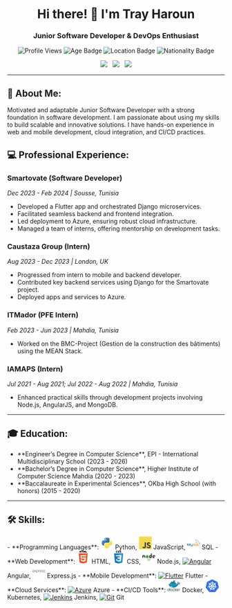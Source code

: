 <h1 align="center" style="animation: fadeIn 2s ease-in-out;">Hi there! 👋 I'm Tray Haroun</h1>
<h3 align="center" style="animation: bounceIn 2s ease-in-out;">Junior Software Developer & DevOps Enthusiast</h3>

<p align="center" style="animation: zoomIn 2s;">
  <img src="https://komarev.com/ghpvc/?username=haroun2021&label=Profile%20views&color=0e75b6&style=flat" alt="Profile Views" />
  <img src="https://img.shields.io/badge/Age-24-blue" alt="Age Badge" />
  <img src="https://img.shields.io/badge/Location-Mahdia%2C%20Tunisia-blue" alt="Location Badge" />
  <img src="https://img.shields.io/badge/Nationality-Tunisian-red" alt="Nationality Badge" />
</p>

<p align="center" style="animation: fadeInUp 2s;">
  <img src="https://media.giphy.com/media/L1R1tvI9svkIWwpVYr/giphy.gif" width="50" style="animation: pulse 1.5s infinite;" />&nbsp;&nbsp;
  <img src="https://media.giphy.com/media/ZVik7pBtu9dNS/giphy.gif" width="50" style="animation: pulse 1.5s infinite;" />&nbsp;&nbsp;
  <img src="https://media.giphy.com/media/U3qYN8S0j3bpK/giphy.gif" width="50" style="animation: pulse 1.5s infinite;" />
</p>

---

## 🌟 About Me:
<p style="animation: fadeIn 2s;">Motivated and adaptable Junior Software Developer with a strong foundation in software development. I am passionate about using my skills to build scalable and innovative solutions. I have hands-on experience in web and mobile development, cloud integration, and CI/CD practices.</p>

## 💻 Professional Experience:

### **Smartovate (Software Developer)**
*Dec 2023 - Feb 2024 | Sousse, Tunisia*
<ul style="animation: fadeInUp 2s;">
  <li>Developed a Flutter app and orchestrated Django microservices.</li>
  <li>Facilitated seamless backend and frontend integration.</li>
  <li>Led deployment to Azure, ensuring robust cloud infrastructure.</li>
  <li>Managed a team of interns, offering mentorship on development tasks.</li>
</ul>

### **Caustaza Group (Intern)**
*Aug 2023 - Dec 2023 | London, UK*
<ul style="animation: fadeInUp 2s;">
  <li>Progressed from intern to mobile and backend developer.</li>
  <li>Contributed key backend services using Django for the Smartovate project.</li>
  <li>Deployed apps and services to Azure.</li>
</ul>

### **ITMador (PFE Intern)**
*Feb 2023 - Jun 2023 | Mahdia, Tunisia*
<ul style="animation: fadeInUp 2s;">
  <li>Worked on the BMC-Project (Gestion de la construction des bâtiments) using the MEAN Stack.</li>
</ul>

### **IAMAPS (Intern)**
*Jul 2021 - Aug 2021; Jul 2022 - Aug 2022 | Mahdia, Tunisia*
<ul style="animation: fadeInUp 2s;">
  <li>Enhanced practical skills through development projects involving Node.js, AngularJS, and MongoDB.</li>
</ul>

---

## 🎓 Education:
<ul style="animation: fadeIn 2s;">
  <li>**Engineer’s Degree in Computer Science**, EPI - International Multidisciplinary School (2023 - 2026)</li>
  <li>**Bachelor’s Degree in Computer Science**, Higher Institute of Computer Science Mahdia (2020 - 2023)</li>
  <li>**Baccalaureate in Experimental Sciences**, OKba High School (with honors) (2015 - 2020)</li>
</ul>

---

## 🛠️ Skills:
<p style="animation: fadeIn 2s;">
- **Programming Languages**: 
  <a href="https://www.python.org" target="_blank" style="animation: pulse 1.5s infinite;"><img src="https://raw.githubusercontent.com/devicons/devicon/master/icons/python/python-original.svg" alt="Python" width="30" height="30"/></a> Python, 
  <a href="https://developer.mozilla.org/en-US/docs/Web/JavaScript" target="_blank" style="animation: pulse 1.5s infinite;"><img src="https://raw.githubusercontent.com/devicons/devicon/master/icons/javascript/javascript-original.svg" alt="JavaScript" width="30" height="30"/></a> JavaScript, 
  <a href="https://www.mysql.com/" target="_blank" style="animation: pulse 1.5s infinite;"><img src="https://raw.githubusercontent.com/devicons/devicon/master/icons/mysql/mysql-original-wordmark.svg" alt="SQL" width="30" height="30"/></a> SQL
- **Web Development**: 
  <a href="https://www.w3.org/html/" target="_blank" style="animation: pulse 1.5s infinite;"><img src="https://raw.githubusercontent.com/devicons/devicon/master/icons/html5/html5-original-wordmark.svg" alt="HTML" width="30" height="30"/></a> HTML, 
  <a href="https://www.w3schools.com/css/" target="_blank" style="animation: pulse 1.5s infinite;"><img src="https://raw.githubusercontent.com/devicons/devicon/master/icons/css3/css3-original-wordmark.svg" alt="CSS" width="30" height="30"/></a> CSS, 
  <a href="https://nodejs.org" target="_blank" style="animation: pulse 1.5s infinite;"><img src="https://raw.githubusercontent.com/devicons/devicon/master/icons/nodejs/nodejs-original-wordmark.svg" alt="Node.js" width="30" height="30"/></a> Node.js, 
  <a href="https://angular.io" target="_blank" style="animation: pulse 1.5s infinite;"><img src="https://angular.io/assets/images/logos/angular/angular.svg" alt="Angular" width="30" height="30"/></a> Angular, 
  <a href="https://expressjs.com" target="_blank" style="animation: pulse 1.5s infinite;"><img src="https://raw.githubusercontent.com/devicons/devicon/master/icons/express/express-original-wordmark.svg" alt="Express.js" width="30" height="30"/></a> Express.js
- **Mobile Development**: 
  <a href="https://flutter.dev" target="_blank" style="animation: pulse 1.5s infinite;"><img src="https://www.vectorlogo.zone/logos/flutterio/flutterio-icon.svg" alt="Flutter" width="30" height="30"/></a> Flutter
- **Cloud Services**: 
  <a href="https://azure.microsoft.com/en-in/" target="_blank" style="animation: pulse 1.5s infinite;"><img src="https://www.vectorlogo.zone/logos/microsoft_azure/microsoft_azure-icon.svg" alt="Azure" width="30" height="30"/></a> Azure
- **CI/CD Tools**: 
  <a href="https://www.docker.com/" target="_blank" style="animation: pulse 1.5s infinite;"><img src="https://raw.githubusercontent.com/devicons/devicon/master/icons/docker/docker-original-wordmark.svg" alt="Docker" width="30" height="30"/></a> Docker, 
  <a href="https://kubernetes.io" target="_blank" style="animation: pulse 1.5s infinite;"><img src="https://raw.githubusercontent.com/devicons/devicon/master/icons/kubernetes/kubernetes-plain.svg" alt="Kubernetes" width="30" height="30"/></a> Kubernetes, 
  <a href="https://www.jenkins.io" target="_blank" style="animation: pulse 1.5s infinite;"><img src="https://www.vectorlogo.zone/logos/jenkins/jenkins-icon.svg" alt="Jenkins" width="30" height="30"/></a> Jenkins, 
  <a href="https://git-scm.com/" target="_blank" style="animation: pulse 1.5s infinite;"><img src="https://www.vectorlogo.zone/logos/git-scm/git-scm-icon.svg" alt="Git" width="30" height="30"/></a> Git

